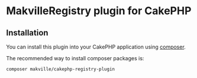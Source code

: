 # MakvilleRegistry plugin for CakePHP

## Installation

You can install this plugin into your CakePHP application using [composer](https://getcomposer.org).

The recommended way to install composer packages is:

```
composer makville/cakephp-registry-plugin
```
